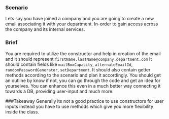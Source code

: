 ### Scenario

Lets say you have joined a company and you are going to create a new email associating it with your department. In-order to gain access across the company and its internal services.

### Brief
You are required to utilize the constructor and help in creation of the email and it should represent `firstName.lastName@company.department.com`
It should contain fields like `mailBoxCapacity`, `alternateEmailId`, `randomPasswordGenerator`, `setDepartment`. 
It should also contain getter methods according to the scenario and plan it accordingly.
You should get an outline by know if not, you can go through the code and get an idea for yourselves.
You can enhance this even in a much better way connecting it towards a DB, providing user-input and much more.

###Takeaway
Generally its not a good practice to use constructors for user inputs instead you have to use methods which give you more flexibility inside the class.
